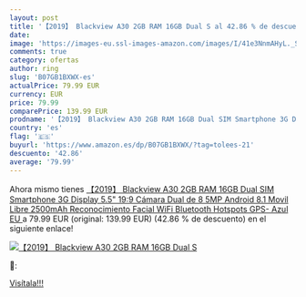 ```yaml
---
layout: post
title: '【2019】 Blackview A30 2GB RAM 16GB Dual S al 42.86 % de descuento'
date: 
image: 'https://images-eu.ssl-images-amazon.com/images/I/41e3NnmAHyL._SL200_.jpg'
comments: true
category: ofertas
author: ring
slug: 'B07GB1BXWX-es'
actualPrice: 79.99 EUR
currency: EUR
price: 79.99
comparePrice: 139.99 EUR
prodname: '【2019】 Blackview A30 2GB RAM 16GB Dual SIM Smartphone 3G Display 5.5"  19:9  Cámara Dual de 8 5MP  Android 8.1 Movil Libre  2500mAh Reconocimiento Facial  WiFi  Bluetooth  Hotspots  GPS- Azul  EU '
country: 'es'
flag: '🇪🇸'
buyurl: 'https://www.amazon.es/dp/B07GB1BXWX/?tag=tolees-21'
descuento: '42.86'
average: '79.99'
---
```


Ahora mismo tienes [【2019】 Blackview A30 2GB RAM 16GB Dual SIM Smartphone 3G Display 5.5"  19:9  Cámara Dual de 8 5MP  Android 8.1 Movil Libre  2500mAh Reconocimiento Facial  WiFi  Bluetooth  Hotspots  GPS- Azul  EU ](https://www.amazon.es/dp/B07GB1BXWX/?tag=tolees-21) a 79.99 EUR (original: 139.99 EUR) (42.86 %  de descuento) en el siguiente enlace!

[![【2019】 Blackview A30 2GB RAM 16GB Dual S](https://images-eu.ssl-images-amazon.com/images/I/41e3NnmAHyL._SL200_.jpg)](https://www.amazon.es/dp/B07GB1BXWX/?tag=tolees-21)

🔎:


[Visítala!!!](https://www.amazon.es/dp/B07GB1BXWX/?tag=tolees-21)

